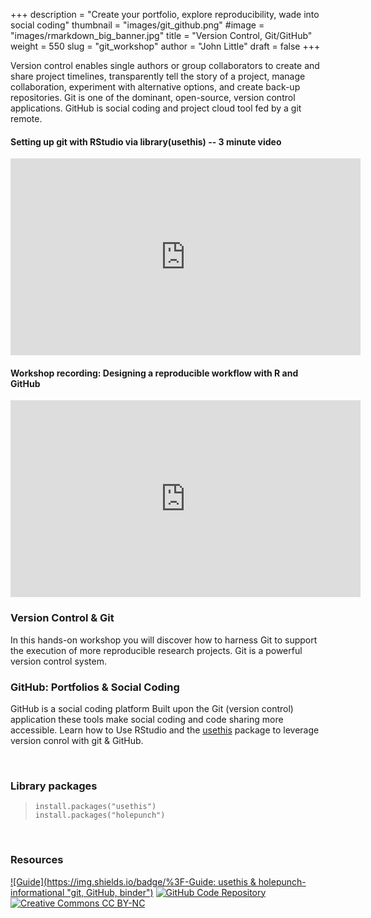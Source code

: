 +++
description = "Create your portfolio, explore reproducibility, wade into social coding"
thumbnail = "images/git_github.png"
#image = "images/rmarkdown_big_banner.jpg"
title = "Version Control, Git/GitHub"
weight = 550
slug = "git_workshop"
author = "John Little"
draft = false
+++

Version control enables single authors or group collaborators to create and share project timelines, transparently tell the story of a project, manage collaboration, experiment with alternative options, and create back-up repositories.  Git is one of the dominant, open-source, version control applications. GitHub is social coding and project cloud tool fed by a git remote.

#### Setting up git with RStudio via library(usethis) -- 3 minute video

<iframe width="560" height="315" src="https://www.youtube.com/embed/r5_v5f6128M" title="YouTube video player" frameborder="0" allow="accelerometer; autoplay; clipboard-write; encrypted-media; gyroscope; picture-in-picture" allowfullscreen></iframe>

#### Workshop recording:  Designing a reproducible workflow with R and GitHub

<iframe width="560" height="315" src="https://warpwire.duke.edu/w/t0oFAA/" frameborder="0" scrolling="0" allow="autoplay; encrypted-media; fullscreen;  picture-in-picture;" allowfullscreen></iframe>

<!-- **Past workshops have focused on using RStudio**, which happens to be an excellent git client.  This time, we'll be more general.  We will discuss RStudio but focus mostly on git and GitHub. -->
	
### Version Control & Git

In this hands-on workshop you will discover how to harness Git to support the execution of more reproducible research projects. Git is a powerful version control system.  

### GitHub: Portfolios & Social Coding

GitHub is a social coding platform<!-- which enable collaboration.-->  Built upon the Git (version control) application these tools make social coding and code sharing more accessible.  Learn how to <!-- create branches, create remote repositories--> Use RStudio and the [usethis](https://usethis.r-lib.org/) package to leverage version conrol with git & GitHub. <!-- /GitLab interface for simpler reverts, and collaborate with others.-->  

<!-- 

<a href="https://duke.libcal.com/event/7301907" class="button">Register:<br>
Designing a Reproducible workflow with R and GitHub<br>
Feb 17. 2021</a>

 -->


<br>

### Library packages

> `install.packages("usethis")`  
> `install.packages("holepunch")`  

<br>

### Resources

<!-- badges: start -->
[![Guide](https://img.shields.io/badge/%3F-Guide: usethis & holepunch-informational "git, GitHub, binder")](https://git-rfun.library.duke.edu/)
[![GitHub Code Repository](https://img.shields.io/badge/GitHub-Code%20Repository-lightgrey?logo=GitHub "GitHub Code Repository")](https://github.com/data-and-visualization/git-tutorial)
[![Creative Commons CC
BY-NC](https://img.shields.io/badge/Creative%20Commons-BY--NC-EF9421?logo=creative%20commons&logoColor=EF9421 "CC BY-NC")](https://creativecommons.org/licenses/by-nc-nd/4.0/)
<!-- badges: end -->


